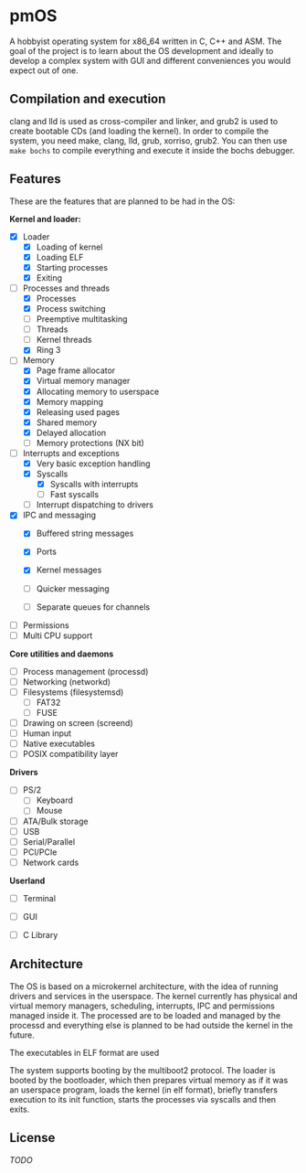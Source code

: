 # pmOS


A hobbyist operating system for x86_64 written in C, C++ and ASM. The goal of the project is to learn about the OS development and ideally to develop a complex system with GUI and different conveniences you would expect out of one.

## Compilation and execution

clang and lld is used as cross-compiler and linker, and grub2 is used to create bootable CDs (and loading the kernel). In order to compile the system, you need make, clang, lld, grub, xorriso, grub2. You can then use `make bochs` to compile everything and execute it inside the bochs debugger.

## Features
These are the features that are planned to be had in the OS:

**Kernel and loader:**
- [x] Loader
  - [x] Loading of kernel
  - [x] Loading ELF
  - [x] Starting processes
  - [x] Exiting

- [ ] Processes and threads
  - [x] Processes
  - [x] Process switching
  - [ ] Preemptive multitasking
  - [ ] Threads
  - [ ] Kernel threads
  - [x] Ring 3

- [ ] Memory
  - [x] Page frame allocator
  - [x] Virtual memory manager
  - [x] Allocating memory to userspace
  - [x] Memory mapping
  - [x] Releasing used pages
  - [x] Shared memory
  - [x] Delayed allocation
  - [ ] Memory protections (NX bit)

- [ ] Interrupts and exceptions
  - [x] Very basic exception handling
  - [x] Syscalls
    - [x] Syscalls with interrupts
    - [ ] Fast syscalls
  - [ ] Interrupt dispatching to drivers

- [x] IPC and messaging
  - [x] Buffered string messages
  - [x] Ports
  - [x] Kernel messages
  - [ ] Quicker messaging
  - [ ] Separate queues for channels

  
- [ ] Permissions
- [ ] Multi CPU support

**Core utilities and daemons**
- [ ] Process management (processd)
- [ ] Networking (networkd)
- [ ] Filesystems (filesystemsd)
  - [ ] FAT32
  - [ ] FUSE
- [ ] Drawing on screen (screend)
- [ ] Human input
- [ ] Native executables
- [ ] POSIX compatibility layer

**Drivers**
- [ ] PS/2
  - [ ] Keyboard
  - [ ] Mouse
- [ ] ATA/Bulk storage
- [ ] USB
- [ ] Serial/Parallel
- [ ] PCI/PCIe
- [ ] Network cards

**Userland**
- [ ] Terminal
- [ ] GUI
- [ ] C Library


## Architecture

The OS is based on a microkernel architecture, with the idea of running drivers and services in the userspace. The kernel currently has physical and virtual memory managers, scheduling, interrupts, IPC and permissions managed inside it. The processed are to be loaded and managed by the processd and everything else is planned to be had outside the kernel in the future.

The executables in ELF format are used

The system supports booting by the multiboot2 protocol. The loader is booted by the bootloader, which then prepares virtual memory as if it was an userspace program, loads the kernel (in elf format), briefly transfers execution to its init function, starts the processes via syscalls and then exits.

## License

_TODO_